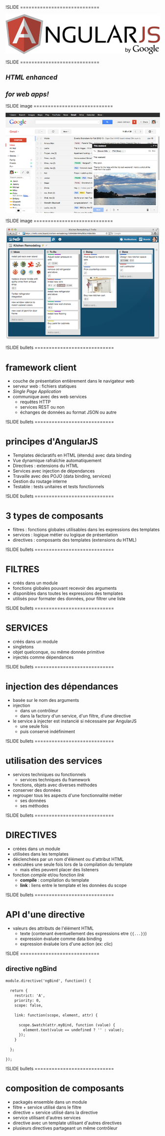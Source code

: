 !SLIDE ============================

![](angularjs-900px.png)


!SLIDE ============================

## _HTML enhanced_
## _for web apps!_

!SLIDE image ============================

![](gmail.png)

!SLIDE image ============================

![](trello.png)

!SLIDE bullets ============================

# framework client

* couche de présentation entièrement dans le navigateur web
* serveur web : fichiers statiques
* _Single Page Application_
* communique avec des web services
    * requêtes HTTP
    * services REST ou non
    * échanges de données au format JSON ou autre

!SLIDE bullets ============================

# principes d'AngularJS

* Templates déclaratifs en HTML (étendu) avec data binding
* Vue dynamique rafraîchie automatiquement
* Directives : extensions du HTML
* Services avec injection de dépendances
* Travaille avec des POJO (data binding, services)
* Gestion du routage interne
* Testable : tests unitaires et tests fonctionnels


!SLIDE bullets ============================

# 3 types de composants

* <span class="big red">filtres</span> : fonctions globales utilisables dans les expressions des templates
* <span class="big red">services</span> : logique métier ou logique de présentation
* <span class="big red">directives</span> : composants des templates (extensions du HTML)




!SLIDE bullets ============================

# FILTRES

* créés dans un module
* fonctions globales pouvant recevoir des arguments
* disponibles dans toutes les expressions des templates
* utilisés pour formater des données, pour filtrer une liste




!SLIDE bullets ============================

# SERVICES

* créés dans un module
* singletons
* objet quelconque, ou même donnée primitive
* injectés comme dépendances

!SLIDE bullets ============================

# injection des dépendances

* basée sur le nom des arguments
* injection
    * dans un contrôleur
    * dans la factory d'un service, d'un filtre, d'une directive
* le service à injecter est instancié si nécessaire par AngularJS
    * une seule fois
    * puis conservé indéfiniment

!SLIDE bullets ============================

# utilisation des services

* services techniques ou fonctionnels
    * services techniques du framework
* fonctions, objets avec diverses méthodes
* conserver des données
* regrouper tous les aspects d'une fonctionnalité métier
    * ses données
    * ses méthodes




!SLIDE bullets ============================

# DIRECTIVES

* créées dans un module
* utilisées dans les templates
* déclenchées par un nom d'élément ou d'attribut HTML
* exécutées une seule fois lors de la compilation du template
    * mais elles peuvent placer des listeners
* fonction _compile_ et/ou fonction _link_
    * **compile** : compilation du template
    * **link** : liens entre le template et les données du scope

!SLIDE bullets ============================

# API d'une directive

* valeurs des attributs de l'élément HTML
    * texte (contenant éventuellement des expressions etre `{{...}}`)
    * expression évaluée comme data binding
    * expression évaluée lors d'une action (ex: clic)

!SLIDE ============================

## directive **ngBind**


    module.directive('ngBind', function() {

      return {
        restrict: 'A',
        priority: 0,
        scope: false,

        link: function(scope, element, attr) {

          scope.$watch(attr.myBind, function (value) {
            element.text(value == undefined ? '' : value);
          });
        }

      };

    });


!SLIDE bullets ============================

# composition de composants

* packagés ensemble dans un module
* filtre + service utilisé dans le filtre
* directive + service utilisé dans la directive
* service utilisant d'autres services
* directive avec un template utilisant d'autres directives
* plusieurs directives partageant un même contrôleur







